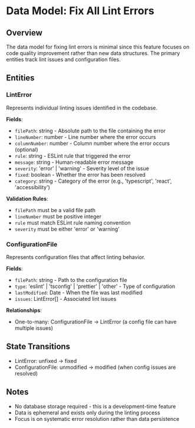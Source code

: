 # Data Model: Fix All Lint Errors

## Overview
The data model for fixing lint errors is minimal since this feature focuses on code quality improvement rather than new data structures. The primary entities track lint issues and configuration files.

## Entities

### LintError
Represents individual linting issues identified in the codebase.

**Fields**:
- `filePath`: string - Absolute path to the file containing the error
- `lineNumber`: number - Line number where the error occurs
- `columnNumber`: number - Column number where the error occurs (optional)
- `rule`: string - ESLint rule that triggered the error
- `message`: string - Human-readable error message
- `severity`: 'error' | 'warning' - Severity level of the issue
- `fixed`: boolean - Whether the error has been resolved
- `category`: string - Category of the error (e.g., 'typescript', 'react', 'accessibility')

**Validation Rules**:
- `filePath` must be a valid file path
- `lineNumber` must be positive integer
- `rule` must match ESLint rule naming convention
- `severity` must be either 'error' or 'warning'

### ConfigurationFile
Represents configuration files that affect linting behavior.

**Fields**:
- `filePath`: string - Path to the configuration file
- `type`: 'eslint' | 'tsconfig' | 'prettier' | 'other' - Type of configuration
- `lastModified`: Date - When the file was last modified
- `issues`: LintError[] - Associated lint issues

**Relationships**:
- One-to-many: ConfigurationFile → LintError (a config file can have multiple issues)

## State Transitions
- LintError: unfixed → fixed
- ConfigurationFile: unmodified → modified (when config issues are resolved)

## Notes
- No database storage required - this is a development-time feature
- Data is ephemeral and exists only during the linting process
- Focus is on systematic error resolution rather than data persistence
